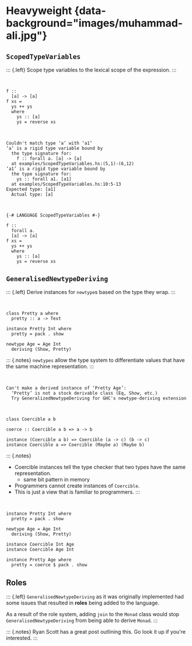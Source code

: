 # Heavyweight {data-background="images/muhammad-ali.jpg"}

## `ScopedTypeVariables`

::: {.left}
Scope type variables to the lexical scope of the expression.
:::

##

<pre class="haskell"><code data-trim data-noescape>
f ::
  [a] -> [a]
<span class="fragment fade-semi-out" data-fragment-index="1">f xs =
  ys ++ ys
  where</span>
    ys :: [a]
    <span class="fragment fade-semi-out" data-fragment-index="1">ys = reverse xs</span>
</code></pre>

##

<pre><code class="nohighlight" data-trim data-noescape>
<span class="fragment fade-semi-out" data-fragment-index="1">Couldn't match type ‘a’ with ‘a1’
‘a’ is a rigid type variable bound by
  the type signature for:</span>
    f :: forall a. [a] -> [a]
  <span class="fragment fade-semi-out" data-fragment-index="1">at examples/ScopedTypeVariables.hs:(5,1)-(6,12)
‘a1’ is a rigid type variable bound by
  the type signature for:</span>
    ys :: forall a1. [a1]
  <span class="fragment fade-semi-out" data-fragment-index="1">at examples/ScopedTypeVariables.hs:10:5-13
Expected type: [a1]
  Actual type: [a]</span>
</code></pre>

##

<pre class="haskell"><code data-trim data-noescape>
<span class="fragment">{-# LANGUAGE ScopedTypeVariables #-}</span>

f ::
  <span class="fragment">forall a.</span>
  [a] -> [a]
f xs =
  ys ++ ys
  where
    ys :: [a]
    ys = reverse xs
</code></pre>

## `GeneralisedNewtypeDeriving`

::: {.left}
Derive instances for `newtype`s based on the type they wrap.
:::

##

<pre><code class="haskell" data-trim data-noescape>
class Pretty a where
  pretty :: a -> Text

<span class="fragment">instance Pretty Int where
  pretty = pack . show</span>

<span class="fragment">newtype Age = Age Int
  deriving (Show, Pretty)</span>
</code></pre>

::: {.notes}
`newtypes` allow the type system to differentiate values that have the same machine representation.
:::

##

<pre><code class="nohighlight" data-trim data-noescape>
Can't make a derived instance of ‘Pretty Age’:
  ‘Pretty’ is not a stock derivable class (Eq, Show, etc.)
  Try GeneralizedNewtypeDeriving for GHC's newtype-deriving extension
</code></pre>

##

<pre><code class="haskell" data-trim data-noescape>
class Coercible a b

<span class="fragment">coerce :: Coercible a b => a -> b</span>

<span class="fragment">instance (Coercible a b) => Coercible (a -> c) (b -> c)
instance Coercible a => Coercible (Maybe a) (Maybe b)</span>
</code></pre>

::: {.notes}
- Coercible instances tell the type checker that two types have the same representation.
   + same bit pattern in memory
- Programmers cannot create instances of `Coercible`.
- This is just a view that is familiar to programmers.
:::

##

<pre><code class="haskell" data-trim data-noescape>
instance Pretty Int where
  pretty = pack . show

newtype Age = Age Int
  deriving (Show, Pretty)
  
<span class="fragment">instance Coercible Int Age
instance Coercible Age Int</span>

<span class="fragment">instance Pretty Age where
  pretty = coerce $ pack . show
</code></pre>

## Roles

::: {.left}
<span class="fragment">`GeneralisedNewtypeDeriving` as it was originally implemented had some issues that resulted in **roles** being added to the language.</span>

<span class="fragment">As a result of the role system, adding `join` to the `Monad` class would stop `GeneralisedNewtypeDeriving` from being able to derive `Monad`.
:::

::: {.notes}
Ryan Scott has a great post outlining this. Go look it up if you're interested.
:::

<!-- ## -->

<!-- :::{.left} -->
<!-- Roles determine which notion of equality is used to check if types are equal. -->

<!-- <span class="fragment">Parameters to type level functions are given roles depending on how they are used</span> -->

<!-- - nominal --- `a ~ b` -->
<!-- - representational --- `Coercible a b` -->
<!-- - phantom -->
<!-- ::: -->

<!-- ::: {.notes} -->
<!--  - Before roles, newtypes could cause seg faults in some special circumstances. -->
<!--     + Mixing nominal and representational equality to convince GHC that two types had representational equality when they didn't. -->
<!--  - Example before, we talked about the type system differentiating between things with the same representation. -->
<!--  - Hinting at different notions of equality. -->
<!-- ::: -->

<!-- ::: {.notes} -->
<!-- By "type level functions" I mean things that act like functions: data types, classes, synonyms, type families etc. -->
<!-- ::: -->

<!-- ## Nominal equality -->

<!-- ::: {.left} -->
<!-- Two types are nominally equal if they are the same type. -->

<!-- <span class="fragment">The `~` type operator denotes nominal equality.</span> -->
<!-- ::: -->

<!-- <pre><code class="haskell" data-trim data-noescape> -->
<!-- <span class="fragment">Int ~ Int</span> -->
<!-- <span class="fragment">Maybe Text ~ Maybe Text</span> -->
<!-- <span class="fragment">forall a. [a] ~ [a]</span> -->
<!-- </code></pre> -->

<!-- ::: {.notes} -->
<!-- - Mostly what we think of when we think about equality of types in Haskell. -->
<!-- - Used by `~` constraint. -->
<!-- ::: -->

<!-- ## -->

<!-- :::{.left} -->
<!-- A parameter is given the nominal role if its name is relevant to determining a type's representation. -->
<!-- ::: -->

<!-- <pre><code class="haskell" data-trim data-noescape> -->
<!-- <span class="fragment">newtype Age = Age Int</span> -->

<!-- <span class="fragment">type family Fam a where -->
<!--   Fam Int = Bool -->
<!--   Fam Age = String</span> -->

<!-- <span class="fragment">data Foo a where -->
<!--   Bar :: Foo Int -->
<!--   Baz :: Foo Age</span> -->
<!-- </code></pre> -->

<!-- ## Representational equality -->

<!-- ::: {.left} -->
<!-- Two types that have the same machine representation are equal. -->

<!-- <span class="fragment">`Coercible` constraint in GHC denotes representational equality.</span> -->
<!-- ::: -->

<!-- <pre><code class="haskell" data-trim data-noescape> -->
<!-- <span class="fragment">newtype Age = Age Int</span> -->

<!-- <span class="fragment">Coercible Age Int -->
<!-- Coercible Int Age</span> -->
<!-- </code></pre> -->

<!-- ## -->

<!-- A parameter is given the representational role if only its representation is relevant to determining a type's representation. -->

<!-- <pre class="fragment"><code class="haskell" data-trim data-noescape> -->
<!-- data Maybe a = -->
<!--   Just a -->
<!--   | Nothing -->
  
<!-- <span class="fragment">(->) a b</span> -->
<!-- </code></pre> -->

<!-- ## Phantom equality -->

<!-- ::: {.left} -->
<!-- Phantom types have no bearing on a type's representation, so any two types are phantom equal. -->
<!-- ::: -->

<!-- <pre class="fragment"><code class="haskell" data-trim data-noescape> -->
<!-- data Foo a = Foo -->

<!-- <span class="fragment">Coercible (Foo a) (Foo b)</span> -->
<!-- </code></pre> -->

<!-- ::: {.notes} -->
<!-- - Phantom equality is a convenience for talking about representational equality. -->
<!-- - This isn't necessary for type soundness. -->
<!-- ::: -->

<!-- ## The roles that bind us -->

<!-- ## -->

<!-- <pre><code class="haskell" data-trim data-noescape> -->
<!-- <span class="fragment fade-in-then-semi-out" data-fragment-index="1">newtype IdentityT m a = IdentityT (m a) -->
<!--   deriving (Functor, Applicative, </span><span class="fragment" data-fragment-index="1">Monad</span><span class="fragment fade-in-then-semi-out" data-fragment-index="1">)</span><span class="fragment" data-fragment-index="2"></span> -->
<!-- </code></pre> -->

<!-- ## -->

<!-- <pre><code class="haskell" data-trim data-noescape> -->
<!-- <span class="fragment fade-in-then-semi-out" data-fragment-index="1">class Applicative m => MonadJoin m where -->
<!--   join :: m (m a) -> m a</span> -->

<!-- <span class="fragment fade-in-then-semi-out" data-fragment-index="2">newtype IdentityT m a = IdentityT (m a) -->
<!--   deriving (Functor, Applicative, </span><span class="fragment" data-fragment-index="2">MonadJoin</span><span class="fragment fade-in-then-semi-out" data-fragment-index="2">)</span><span class="fragment" data-fragment-index="3"></span> -->
<!-- </code></pre> -->

<!-- ## -->

<!-- ### TODO: highlighting -->

<!-- <pre class="no-highlight"><code data-trim data-noescape> -->
<!--     • Couldn't match representation of type ‘m (IdentityT m a)’ -->
<!--                                with that of ‘m (m a)’ -->
<!--         arising from the coercion of the method ‘join’ -->
<!--           from type ‘forall a. m (m a) -> m a’ -->
<!--             to type ‘forall a. IdentityT m (IdentityT m a) ->  -->
<!-- IdentityT m a’ -->
<!--       NB: We cannot know what roles the parameters to ‘m’ have; -->
<!--         we must assume that the role is nominal -->
<!--     • When deriving the instance for (MonadJoin (IdentityT m)) -->
<!--    | -->
<!-- 43 |   deriving (Functor, Applicative, MonadJoin) -->
<!--    |                                   ^^^^^^^^^ -->
<!-- </code></pre> -->

<!-- ## -->

<!-- <pre><code class="haskell" data-trim data-noescape> -->
<!-- <span class="fragment fade-in-then-semi-out" data-fragment-index="1">instance MonadJoin m => MonadJoin (IdentityT m) where -->
<!--   join :: IdentityT m (IdentityT m a) -> IdentityT m a -->
<!--   join = </span><span class="fragment" data-fragment-index="1">coerce</span> <span class="fragment fade-in-then-semi-out" data-fragment-index="1">(join :: m (m a) -> m a)</span><span class="fragment" data-fragment-index="2"></span> -->
  
<!-- <span class="fragment fade-in-then-semi-out" data-fragment-index="3">coerce :: -->
<!--   Coercible (m (m a) -> m a) (IdentityT m (IdentityT m a) -> IdentityT m a) -->
<!--   => (m (m a) -> m a) -->
<!--   -> (IdentityT m (IdentityT m a) -> IdentityT m a)</span> -->

<!-- <span class="fragment fade-in-then-semi-out" data-fragment-index="4">Coercible (m (m a)) (IdentityT m (IdentityT m a))</span> -->

<!-- <span class="fragment fade-out no-layout" data-fragment-index="6"><span class="fragment no-layout" data-fragment-index="5">Coercible (m (m a)) (m (IdentityT m a))</span></span><span class="fragment no-layout strikethrough" data-fragment-index="6">Coercible (m (m a)) (m (IdentityT m a))</span> -->
<!-- </code></pre> -->

<!-- ::: {.notes} -->
<!-- `m` is unconstrained and could be a type family or something such that its parameters must be -->
<!-- nominally equal for equality to hold. -->

<!-- SIDE NOTE: quantified constraints allow us to constrain instances such that `m` has to have representational -->
<!-- type parameters. -->
<!-- ::: -->

